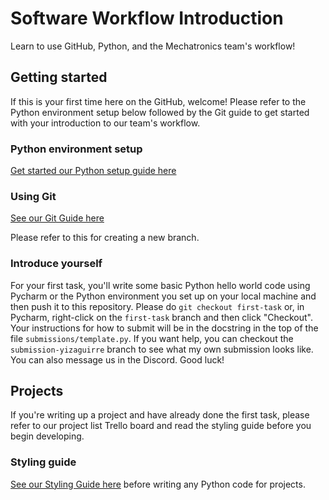 # Software Workflow Introduction
Learn to use GitHub, Python, and the Mechatronics team's workflow!

## Getting started
If this is your first time here on the GitHub, welcome! Please refer to the Python environment setup below followed by the Git guide to get started with your introduction to our team's workflow.

### Python environment setup
[Get started our Python setup guide here](src/python_setup_guide.md)

### Using Git
[See our Git Guide here](src/git_guide.md)

Please refer to this for creating a new branch.

### Introduce yourself
For your first task, you'll write some basic Python hello world code using Pycharm or the Python environment you set up on your local machine and then push it to this repository. Please do `git checkout first-task` or, in Pycharm, right-click on the `first-task` branch and then click "Checkout". Your instructions for how to submit will be in the docstring in the top of the file `submissions/template.py`. If you want help, you can checkout the `submission-yizaguirre` branch to see what my own submission looks like. You can also message us in the Discord. Good luck!

## Projects
If you're writing up a project and have already done the first task, please refer to our project list Trello board and read the styling guide before you begin developing.

### Styling guide
[See our Styling Guide here](src/styling_guide.md) before writing any Python code for projects.
